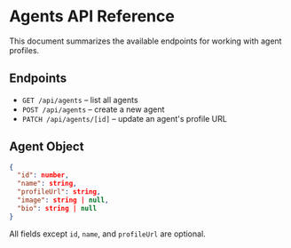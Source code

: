 # Agents API Reference

This document summarizes the available endpoints for working with agent profiles.

## Endpoints

- `GET /api/agents` – list all agents
- `POST /api/agents` – create a new agent
- `PATCH /api/agents/[id]` – update an agent's profile URL

## Agent Object

```json
{
  "id": number,
  "name": string,
  "profileUrl": string,
  "image": string | null,
  "bio": string | null
}
```

All fields except `id`, `name`, and `profileUrl` are optional.

